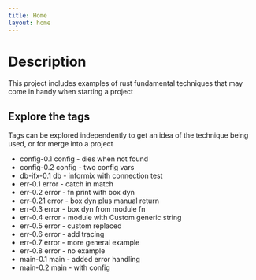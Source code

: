 ```yaml
---
title: Home
layout: home
---
```


# Description
This project includes examples of rust fundamental techniques that may come in handy when starting a project

## Explore the tags
Tags can be explored independently to get an idea of the technique being used, or for merge into a project

- config-0.1      config - dies when not found
- config-0.2      config - two config vars
- db-ifx-0.1      db - informix with connection test
- err-0.1         error - catch in match
- err-0.2         error - fn print with box dyn
- err-0.21        error - box dyn plus manual return
- err-0.3         error - box dyn from module fn
- err-0.4         error - module with Custom generic string
- err-0.5         error - custom replaced
- err-0.6         error - add tracing
- err-0.7         error - more general example
- err-0.8         error - no example
- main-0.1        main - added error handling
- main-0.2        main - with config